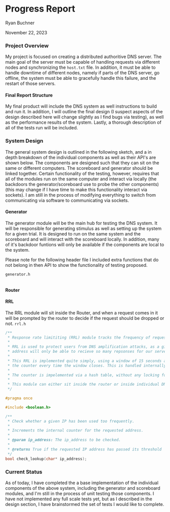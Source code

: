# Progress Report

Ryan Buchner

November 22, 2023

### Project Overview

My project is focused on creating a distributed authoritive DNS server. The main goal of the server must be capable of handling requests via different nodes and synchronizing the `host.txt` file. In addition, it must be able to handle downtime of different nodes, namely if parts of the DNS server, go offline, the system must be able to gracefully handle this failure, and the restart of those servers.

#### Final Report Structure

My final product will include the DNS system as well instructions to build and run it. In addition, I will outline the final design (I suspect aspects of the design described here will change slightly as I find bugs via testing), as well as the performance results of the system. Lastly, a thorough description of all of the tests run will be included.

### System Design

The general system design is outlined in the following sketch, and a in depth breakdown of the individual components as well as their API's are shown below. The components are designed such that they can sit on the same or different computers. The scoreboard and generator should be linked together. Certain functionality of the testing, however, requires that all of the modules run on the same computer and interact via locally (the backdoors the generator/scoreboard use to probe the other components) (this may change if I have time to make this functionality interact via sockets). I am still in the process of modifying everything to switch from communicating via software to communicating via sockets.


#### Generator

The generator module will be the main hub for testing the DNS system. It will be responsible for generating stimulus as well as setting up the system for a given trial. It is designed to run on the same system and the scoreboard and will interact with the scoreboard locally. In addition, many of it's backdoor funtions will only be available if the components are local to the system.

Please note for the following header file I included extra functions that do not belong in then API to show the functionality of testing proposed.

`generator.h`
```c

```


#### Router

#### RRL

The RRL module will sit inside the Router, and when a request comes in it will be prompted by the router to decide if the request should be dropped or not.
`rrl.h`
```c
/**
 * Response rate limititing (RRL) module tracks the frequency of requests from different IPs.
 *
 * RRL is used to protect users from DNS amplification attacks, as a given IP
 * address will only be able to recieve so many repsonses for our server.
 *
 * This RRL is implemented quite simply, using a window of 15 seconds and reseting
 * the counter every time the window closes. This is handled internally via callbacks.
 *
 * The counter is impelemented via a hash table, without any locking for multithreading.
 *
 * This module can either sit inside the router or inside individual DNS modules.
 */

#pragma once

#include <boolean.h>

/**
 * Check whether a given IP has been used too frequently.
 *
 * Increments the internal counter for the requested address.
 *
 * @param ip_address: The ip_address to be checked.
 *
 * @returns True if the requested IP address has passed its threshold
 */
bool check_lookup(char* ip_address);
```

### Current Status

As of today, I have completed the a base implementation of the individual components of the above system, including the generator and scoreboard modules, and I'm still in the process of unit testing those components. I have not implemented any full scale tests yet, but as I described in the design section, I have brainstormed the set of tests I would like to complete.